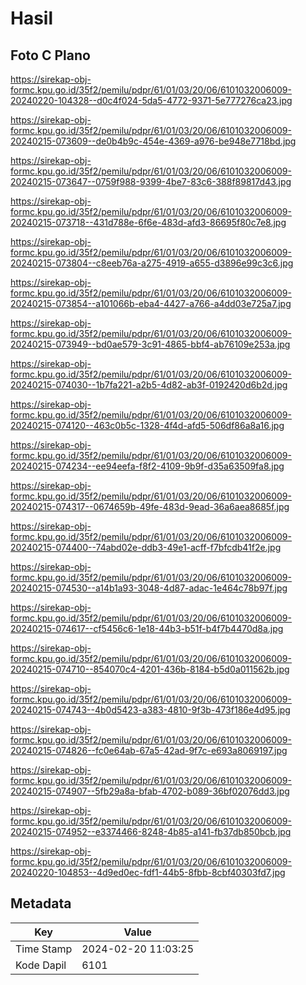# Hasil

## Foto C Plano

https://sirekap-obj-formc.kpu.go.id/35f2/pemilu/pdpr/61/01/03/20/06/6101032006009-20240220-104328--d0c4f024-5da5-4772-9371-5e777276ca23.jpg

https://sirekap-obj-formc.kpu.go.id/35f2/pemilu/pdpr/61/01/03/20/06/6101032006009-20240215-073609--de0b4b9c-454e-4369-a976-be948e7718bd.jpg

https://sirekap-obj-formc.kpu.go.id/35f2/pemilu/pdpr/61/01/03/20/06/6101032006009-20240215-073647--0759f988-9399-4be7-83c6-388f89817d43.jpg

https://sirekap-obj-formc.kpu.go.id/35f2/pemilu/pdpr/61/01/03/20/06/6101032006009-20240215-073718--431d788e-6f6e-483d-afd3-86695f80c7e8.jpg

https://sirekap-obj-formc.kpu.go.id/35f2/pemilu/pdpr/61/01/03/20/06/6101032006009-20240215-073804--c8eeb76a-a275-4919-a655-d3896e99c3c6.jpg

https://sirekap-obj-formc.kpu.go.id/35f2/pemilu/pdpr/61/01/03/20/06/6101032006009-20240215-073854--a101066b-eba4-4427-a766-a4dd03e725a7.jpg

https://sirekap-obj-formc.kpu.go.id/35f2/pemilu/pdpr/61/01/03/20/06/6101032006009-20240215-073949--bd0ae579-3c91-4865-bbf4-ab76109e253a.jpg

https://sirekap-obj-formc.kpu.go.id/35f2/pemilu/pdpr/61/01/03/20/06/6101032006009-20240215-074030--1b7fa221-a2b5-4d82-ab3f-0192420d6b2d.jpg

https://sirekap-obj-formc.kpu.go.id/35f2/pemilu/pdpr/61/01/03/20/06/6101032006009-20240215-074120--463c0b5c-1328-4f4d-afd5-506df86a8a16.jpg

https://sirekap-obj-formc.kpu.go.id/35f2/pemilu/pdpr/61/01/03/20/06/6101032006009-20240215-074234--ee94eefa-f8f2-4109-9b9f-d35a63509fa8.jpg

https://sirekap-obj-formc.kpu.go.id/35f2/pemilu/pdpr/61/01/03/20/06/6101032006009-20240215-074317--0674659b-49fe-483d-9ead-36a6aea8685f.jpg

https://sirekap-obj-formc.kpu.go.id/35f2/pemilu/pdpr/61/01/03/20/06/6101032006009-20240215-074400--74abd02e-ddb3-49e1-acff-f7bfcdb41f2e.jpg

https://sirekap-obj-formc.kpu.go.id/35f2/pemilu/pdpr/61/01/03/20/06/6101032006009-20240215-074530--a14b1a93-3048-4d87-adac-1e464c78b97f.jpg

https://sirekap-obj-formc.kpu.go.id/35f2/pemilu/pdpr/61/01/03/20/06/6101032006009-20240215-074617--cf5456c6-1e18-44b3-b51f-b4f7b4470d8a.jpg

https://sirekap-obj-formc.kpu.go.id/35f2/pemilu/pdpr/61/01/03/20/06/6101032006009-20240215-074710--854070c4-4201-436b-8184-b5d0a011562b.jpg

https://sirekap-obj-formc.kpu.go.id/35f2/pemilu/pdpr/61/01/03/20/06/6101032006009-20240215-074743--4b0d5423-a383-4810-9f3b-473f186e4d95.jpg

https://sirekap-obj-formc.kpu.go.id/35f2/pemilu/pdpr/61/01/03/20/06/6101032006009-20240215-074826--fc0e64ab-67a5-42ad-9f7c-e693a8069197.jpg

https://sirekap-obj-formc.kpu.go.id/35f2/pemilu/pdpr/61/01/03/20/06/6101032006009-20240215-074907--5fb29a8a-bfab-4702-b089-36bf02076dd3.jpg

https://sirekap-obj-formc.kpu.go.id/35f2/pemilu/pdpr/61/01/03/20/06/6101032006009-20240215-074952--e3374466-8248-4b85-a141-fb37db850bcb.jpg

https://sirekap-obj-formc.kpu.go.id/35f2/pemilu/pdpr/61/01/03/20/06/6101032006009-20240220-104853--4d9ed0ec-fdf1-44b5-8fbb-8cbf40303fd7.jpg


## Metadata

| Key        | Value               |
| ---------- | ------------------- |
| Time Stamp | 2024-02-20 11:03:25 |
| Kode Dapil | 6101                |



